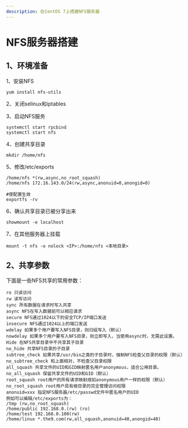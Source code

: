 ```yaml
---
description: 在CentOS 7上搭建NFS服务器
---
```


# NFS服务器搭建

## 1、环境准备

1、安装NFS

```text
yum install nfs-utils
```

2、关闭selinux和iptables

3、启动NFS服务

```text
systemctl start rpcbind
systemctl start nfs
```

4、创建共享目录

```text
mkdir /home/nfs
```

5、修改/etc/exports

```text
/home/nfs *(rw,async,no_root_squash)
/home/nfs 172.16.143.0/24(rw,async,anonuid=0,anongid=0)
```

```text
#使配置生效
exportfs -rv
```

6、确认共享目录已被分享出来

```text
showmount -e localhost
```

7、在其他服务器上挂载

```text
mount -t nfs -o nolock <IP>:/home/nfs <本地目录>
```

## 2、共享参数

下面是一些NFS共享的常用参数： 

```text
ro 只读访问 
rw 读写访问 
sync 所有数据在请求时写入共享 
async NFS在写入数据前可以相应请求 
secure NFS通过1024以下的安全TCP/IP端口发送 
insecure NFS通过1024以上的端口发送 
wdelay 如果多个用户要写入NFS目录，则归组写入（默认） 
nowdelay 如果多个用户要写入NFS目录，则立即写入，当使用async时，无需此设置。 
Hide 在NFS共享目录中不共享其子目录 
no_hide 共享NFS目录的子目录 
subtree_check 如果共享/usr/bin之类的子目录时，强制NFS检查父目录的权限（默认） 
no_subtree_check 和上面相对，不检查父目录权限 
all_squash 共享文件的UID和GID映射匿名用户anonymous，适合公用目录。 
no_all_squash 保留共享文件的UID和GID（默认） 
root_squash root用户的所有请求映射成如anonymous用户一样的权限（默认） 
no_root_squash root用户具有根目录的完全管理访问权限 
anonuid=xxx 指定NFS服务器/etc/passwd文件中匿名用户的UID 
例如可以编辑/etc/exports为： 
/tmp (rw,no_root_squash) 
/home/public 192.168.0.(rw) (ro) 
/home/test 192.168.0.100(rw) 
/home/linux *.the9.com(rw,all_squash,anonuid=40,anongid=40) 
```


